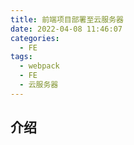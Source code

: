 ```yaml
---
title: 前端项目部署至云服务器
date: 2022-04-08 11:46:07
categories:
  - FE
tags:
  - webpack
  - FE
  - 云服务器
---
```


## 介绍  
